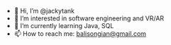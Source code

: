 - 👋 Hi, I’m @jackytank
- 👀 I’m interested in software engineering and VR/AR
- 🌱 I’m currently learning Java, SQL
- 📫 How to reach me:
  balisongian@gmail.com

